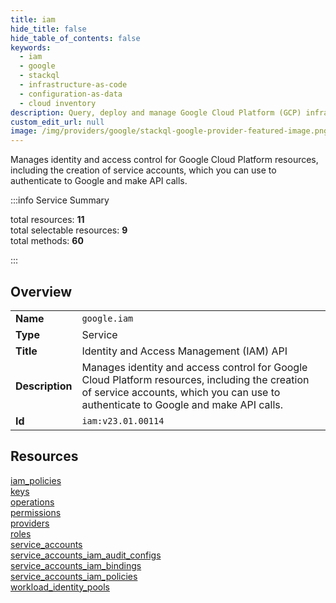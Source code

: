 ```yaml
---
title: iam
hide_title: false
hide_table_of_contents: false
keywords:
  - iam
  - google
  - stackql
  - infrastructure-as-code
  - configuration-as-data
  - cloud inventory
description: Query, deploy and manage Google Cloud Platform (GCP) infrastructure and resources using SQL
custom_edit_url: null
image: /img/providers/google/stackql-google-provider-featured-image.png
---
```

Manages identity and access control for Google Cloud Platform resources, including the creation of service accounts, which you can use to authenticate to Google and make API calls.   
    
:::info Service Summary

<div class="row">
<div class="providerDocColumn">
<span>total resources:&nbsp;<b>11</b></span><br />
<span>total selectable resources:&nbsp;<b>9</b></span><br />
<span>total methods:&nbsp;<b>60</b></span><br />
</div>
</div>

:::

## Overview
<table><tbody>
<tr><td><b>Name</b></td><td><code>google.iam</code></td></tr>
<tr><td><b>Type</b></td><td>Service</td></tr>
<tr><td><b>Title</b></td><td>Identity and Access Management (IAM) API</td></tr>
<tr><td><b>Description</b></td><td>Manages identity and access control for Google Cloud Platform resources, including the creation of service accounts, which you can use to authenticate to Google and make API calls. </td></tr>
<tr><td><b>Id</b></td><td><code>iam:v23.01.00114</code></td></tr>
</tbody></table>

## Resources
<div class="row">
<div class="providerDocColumn">
<a href="/providers/google/iam/iam_policies/">iam_policies</a><br />
<a href="/providers/google/iam/keys/">keys</a><br />
<a href="/providers/google/iam/operations/">operations</a><br />
<a href="/providers/google/iam/permissions/">permissions</a><br />
<a href="/providers/google/iam/providers/">providers</a><br />
<a href="/providers/google/iam/roles/">roles</a><br />
</div>
<div class="providerDocColumn">
<a href="/providers/google/iam/service_accounts/">service_accounts</a><br />
<a href="/providers/google/iam/service_accounts_iam_audit_configs/">service_accounts_iam_audit_configs</a><br />
<a href="/providers/google/iam/service_accounts_iam_bindings/">service_accounts_iam_bindings</a><br />
<a href="/providers/google/iam/service_accounts_iam_policies/">service_accounts_iam_policies</a><br />
<a href="/providers/google/iam/workload_identity_pools/">workload_identity_pools</a><br />
</div>
</div>
